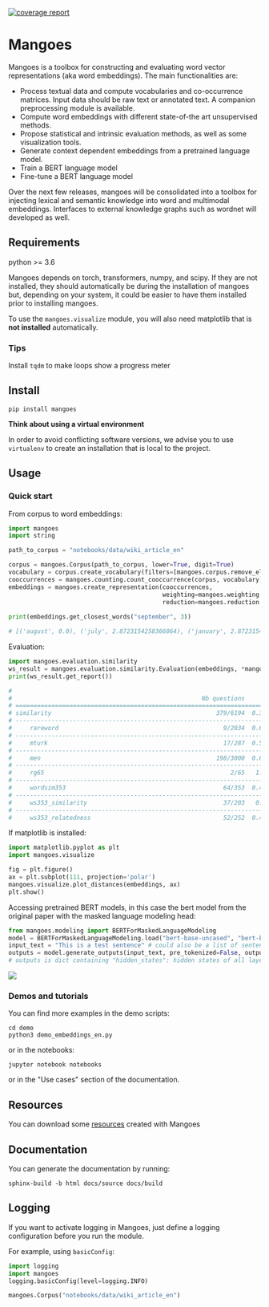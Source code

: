 [![coverage report](https://gitlab.inria.fr/magnet/mangoes/badges/master/coverage.svg)](https://gitlab.inria.fr/magnet/mangoes/commits/master)

# Mangoes

Mangoes is a toolbox for constructing and evaluating word vector representations (aka word embeddings). The main functionalities are:

* Process textual data and compute vocabularies and co-occurrence matrices. Input data should be raw text or annotated text. A companion preprocessing module is available.
* Compute word embeddings with different state-of-the art unsupervised methods.
* Propose statistical and intrinsic evaluation methods, as well as some visualization tools.
* Generate context dependent embeddings from a pretrained language model.
* Train a BERT language model
* Fine-tune a BERT language model

Over the next few releases, mangoes will be consolidated into a toolbox for injecting lexical  and  semantic  knowledge  into  word  and multimodal embeddings. 
Interfaces to external knowledge graphs such as wordnet will developed as well.


## Requirements
python >= 3.6

Mangoes depends on torch, transformers, numpy, and scipy. 
If they are not installed, they should automatically be during the installation of mangoes but, depending on your system, 
it could be easier to have them installed prior to installing mangoes.

To use the `mangoes.visualize` module, you will also need matplotlib that is **not installed** automatically. 

### Tips

Install `tqdm` to make loops show a progress meter 

## Install
```
pip install mangoes
```

**Think about using a virtual environment**

In order to avoid conflicting software versions, we advise you to use `virtualenv` to create an installation that is local to the project. 

## Usage
### Quick start

From corpus to word embeddings:
```python
import mangoes
import string

path_to_corpus = "notebooks/data/wiki_article_en"

corpus = mangoes.Corpus(path_to_corpus, lower=True, digit=True)
vocabulary = corpus.create_vocabulary(filters=[mangoes.corpus.remove_elements(string.punctuation)])
cooccurrences = mangoes.counting.count_cooccurrence(corpus, vocabulary)
embeddings = mangoes.create_representation(cooccurrences, 
                                           weighting=mangoes.weighting.PPMI(),
                                           reduction=mangoes.reduction.SVD(dimensions=200))
                                                       
print(embeddings.get_closest_words("september", 3))

# [('august', 0.0), ('july', 2.8723154258366064), ('january', 2.8723154258366064)]
```


Evaluation:
```python
import mangoes.evaluation.similarity
ws_result = mangoes.evaluation.similarity.Evaluation(embeddings, *mangoes.evaluation.similarity.ALL_DATASETS)
print(ws_result.get_report())

#                                                                          pearson        spearman
#                                                     Nb questions       (p-value)       (p-value)
# ================================================================================================
# similarity                                              379/6194  0.33(7.19e-09)  0.29(3.70e-07)
# ------------------------------------------------------------------------------------------------
#     rareword                                              9/2034  0.67(4.89e-02)  0.65(5.81e-02)
# ------------------------------------------------------------------------------------------------
#     mturk                                                 17/287  0.57(1.67e-02)  0.62(8.31e-03)
# ------------------------------------------------------------------------------------------------
#     men                                                 198/3000  0.62(3.78e-22)  0.64(7.24e-24)
# ------------------------------------------------------------------------------------------------
#     rg65                                                    2/65   1.0(0.00e+00)        1.0(nan)
# ------------------------------------------------------------------------------------------------
#     wordsim353                                            64/353  0.49(3.21e-05)  0.47(9.71e-05)
# ------------------------------------------------------------------------------------------------
#     ws353_similarity                                      37/203   0.6(8.22e-05)   0.5(1.73e-03)
# ------------------------------------------------------------------------------------------------
#     ws353_relatedness                                     52/252  0.47(4.67e-04)  0.43(1.68e-03)


```

If matplotlib is installed:
```python
import matplotlib.pyplot as plt
import mangoes.visualize

fig = plt.figure()
ax = plt.subplot(111, projection='polar')
mangoes.visualize.plot_distances(embeddings, ax)
plt.show()
```

Accessing pretrained BERT models, in this case the bert model from the original paper with the masked language modeling head:
```python
from mangoes.modeling import BERTForMaskedLanguageModeling
model = BERTForMaskedLanguageModeling.load("bert-base-uncased", "bert-base-uncased", device=None)
input_text = "This is a test sentence" # could also be a list of sentences
outputs = model.generate_outputs(input_text, pre_tokenized=False, output_hidden_states=True, output_attentions=False, word_embeddings=False)
# outputs is dict containing "hidden_states": hidden states of all layers for each token, as well as MLM logits. 
```


![](figure_1.png)


### Demos and tutorials
You can find more examples in the demo scripts: 

```
cd demo
python3 demo_embeddings_en.py
```

or in the notebooks:

```
jupyter notebook notebooks
```

or in the "Use cases" section of the documentation.

## Resources
You can download some [resources](https://gitlab.inria.fr/magnet/mangoes/wikis/resources) created with Mangoes

 
## Documentation
You can generate the documentation by running:
```
sphinx-build -b html docs/source docs/build
```

 
## Logging
If you want to activate logging in Mangoes, just define a logging configuration before you run the module.

For example, using `basicConfig`:

```python
import logging
import mangoes
logging.basicConfig(level=logging.INFO)

mangoes.Corpus("notebooks/data/wiki_article_en")
```
